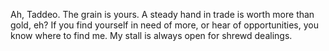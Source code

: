 Ah, Taddeo. The grain is yours. A steady hand in trade is worth more than gold, eh? If you find yourself in need of more, or hear of opportunities, you know where to find me. My stall is always open for shrewd dealings.
